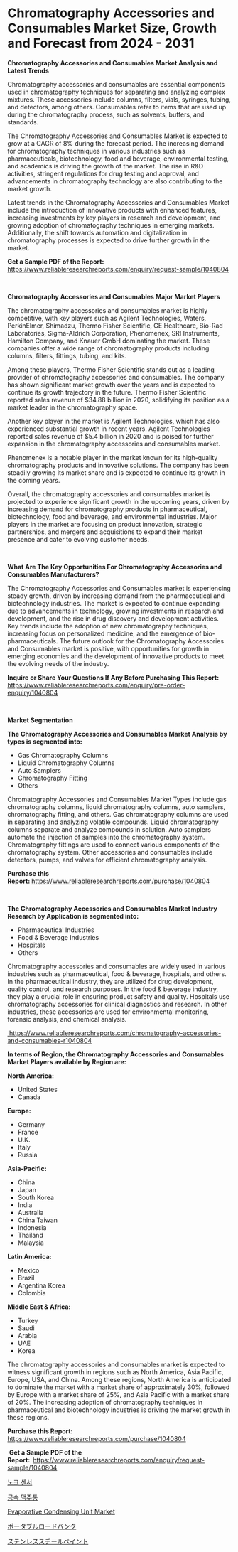 <p><h1>Chromatography Accessories and Consumables Market Size, Growth and Forecast from 2024 - 2031</h1></p><p><strong>Chromatography Accessories and Consumables Market Analysis and Latest Trends</strong></p>
<p><p>Chromatography accessories and consumables are essential components used in chromatography techniques for separating and analyzing complex mixtures. These accessories include columns, filters, vials, syringes, tubing, and detectors, among others. Consumables refer to items that are used up during the chromatography process, such as solvents, buffers, and standards.</p><p>The Chromatography Accessories and Consumables Market is expected to grow at a CAGR of 8% during the forecast period. The increasing demand for chromatography techniques in various industries such as pharmaceuticals, biotechnology, food and beverage, environmental testing, and academics is driving the growth of the market. The rise in R&D activities, stringent regulations for drug testing and approval, and advancements in chromatography technology are also contributing to the market growth.</p><p>Latest trends in the Chromatography Accessories and Consumables Market include the introduction of innovative products with enhanced features, increasing investments by key players in research and development, and growing adoption of chromatography techniques in emerging markets. Additionally, the shift towards automation and digitalization in chromatography processes is expected to drive further growth in the market.</p></p>
<p><strong>Get a Sample PDF of the Report:&nbsp;</strong> <a href="https://www.reliableresearchreports.com/enquiry/request-sample/1040804">https://www.reliableresearchreports.com/enquiry/request-sample/1040804</a></p>
<p>&nbsp;</p>
<p><strong>Chromatography Accessories and Consumables Major Market Players</strong></p>
<p><p>The chromatography accessories and consumables market is highly competitive, with key players such as Agilent Technologies, Waters, PerkinElmer, Shimadzu, Thermo Fisher Scientific, GE Healthcare, Bio-Rad Laboratories, Sigma-Aldrich Corporation, Phenomenex, SRI Instruments, Hamilton Company, and Knauer GmbH dominating the market. These companies offer a wide range of chromatography products including columns, filters, fittings, tubing, and kits.</p><p>Among these players, Thermo Fisher Scientific stands out as a leading provider of chromatography accessories and consumables. The company has shown significant market growth over the years and is expected to continue its growth trajectory in the future. Thermo Fisher Scientific reported sales revenue of $34.88 billion in 2020, solidifying its position as a market leader in the chromatography space.</p><p>Another key player in the market is Agilent Technologies, which has also experienced substantial growth in recent years. Agilent Technologies reported sales revenue of $5.4 billion in 2020 and is poised for further expansion in the chromatography accessories and consumables market.</p><p>Phenomenex is a notable player in the market known for its high-quality chromatography products and innovative solutions. The company has been steadily growing its market share and is expected to continue its growth in the coming years.</p><p>Overall, the chromatography accessories and consumables market is projected to experience significant growth in the upcoming years, driven by increasing demand for chromatography products in pharmaceutical, biotechnology, food and beverage, and environmental industries. Major players in the market are focusing on product innovation, strategic partnerships, and mergers and acquisitions to expand their market presence and cater to evolving customer needs.</p></p>
<p>&nbsp;</p>
<p><strong>What Are The Key Opportunities For Chromatography Accessories and Consumables Manufacturers?</strong></p>
<p><p>The Chromatography Accessories and Consumables market is experiencing steady growth, driven by increasing demand from the pharmaceutical and biotechnology industries. The market is expected to continue expanding due to advancements in technology, growing investments in research and development, and the rise in drug discovery and development activities. Key trends include the adoption of new chromatography techniques, increasing focus on personalized medicine, and the emergence of bio-pharmaceuticals. The future outlook for the Chromatography Accessories and Consumables market is positive, with opportunities for growth in emerging economies and the development of innovative products to meet the evolving needs of the industry.</p></p>
<p><strong>Inquire or Share Your Questions If Any Before Purchasing This Report:</strong> <a href="https://www.reliableresearchreports.com/enquiry/pre-order-enquiry/1040804">https://www.reliableresearchreports.com/enquiry/pre-order-enquiry/1040804</a></p>
<p>&nbsp;</p>
<p><strong>Market Segmentation</strong></p>
<p><strong>The Chromatography Accessories and Consumables Market Analysis by types is segmented into:</strong></p>
<p><ul><li>Gas Chromatography Columns</li><li>Liquid Chromatography Columns</li><li>Auto Samplers</li><li>Chromatography Fitting</li><li>Others</li></ul></p>
<p><p>Chromatography Accessories and Consumables Market Types include gas chromatography columns, liquid chromatography columns, auto samplers, chromatography fitting, and others. Gas chromatography columns are used in separating and analyzing volatile compounds. Liquid chromatography columns separate and analyze compounds in solution. Auto samplers automate the injection of samples into the chromatography system. Chromatography fittings are used to connect various components of the chromatography system. Other accessories and consumables include detectors, pumps, and valves for efficient chromatography analysis.</p></p>
<p><strong>Purchase this Report:&nbsp;</strong><a href="https://www.reliableresearchreports.com/purchase/1040804">https://www.reliableresearchreports.com/purchase/1040804</a></p>
<p>&nbsp;</p>
<p><strong>The Chromatography Accessories and Consumables Market Industry Research by Application is segmented into:</strong></p>
<p><ul><li>Pharmaceutical Industries</li><li>Food & Beverage Industries</li><li>Hospitals</li><li>Others</li></ul></p>
<p><p>Chromatography accessories and consumables are widely used in various industries such as pharmaceutical, food & beverage, hospitals, and others. In the pharmaceutical industry, they are utilized for drug development, quality control, and research purposes. In the food & beverage industry, they play a crucial role in ensuring product safety and quality. Hospitals use chromatography accessories for clinical diagnostics and research. In other industries, these accessories are used for environmental monitoring, forensic analysis, and chemical analysis.</p></p>
<p><a href="https://www.reliableresearchreports.com/chromatography-accessories-and-consumables-r1040804">&nbsp;https://www.reliableresearchreports.com/chromatography-accessories-and-consumables-r1040804</a></p>
<p><strong>In terms of Region, the Chromatography Accessories and Consumables Market Players available by Region are:</strong></p>
<p>
    <p> <strong> North America: </strong>
        <ul>
            <li>United States</li>
            <li>Canada</li>
        </ul>
        </p> 
    <p> <strong> Europe: </strong>
        <ul>
            <li>Germany</li>
            <li>France</li>
            <li>U.K.</li>
            <li>Italy</li>
            <li>Russia</li>
        </ul>
        </p> 
    <p> <strong> Asia-Pacific: </strong>
        <ul>
            <li>China</li>
            <li>Japan</li>
            <li>South Korea</li>
            <li>India</li>
            <li>Australia</li>
            <li>China Taiwan</li>
            <li>Indonesia</li>
            <li>Thailand</li>
            <li>Malaysia</li>
        </ul>
        </p> 
    <p> <strong> Latin America: </strong>
        <ul>
            <li>Mexico</li>
            <li>Brazil</li>
            <li>Argentina Korea</li>
            <li>Colombia</li>
        </ul>
        </p> 
    <p> <strong> Middle East & Africa: </strong>
        <ul>
            <li>Turkey</li>
            <li>Saudi</li>
            <li>Arabia</li>
            <li>UAE</li>
            <li>Korea</li>
        </ul>
    </p>
    </p>
<p><p>The chromatography accessories and consumables market is expected to witness significant growth in regions such as North America, Asia Pacific, Europe, USA, and China. Among these regions, North America is anticipated to dominate the market with a market share of approximately 30%, followed by Europe with a market share of 25%, and Asia Pacific with a market share of 20%. The increasing adoption of chromatography techniques in pharmaceutical and biotechnology industries is driving the market growth in these regions.</p></p>
<p><strong>Purchase this Report: </strong><a href="https://www.reliableresearchreports.com/purchase/1040804">https://www.reliableresearchreports.com/purchase/1040804</a></p>
<p>&nbsp;<strong>Get a Sample PDF of the Report:&nbsp;&nbsp;</strong><a href="https://www.reliableresearchreports.com/enquiry/request-sample/1040804">https://www.reliableresearchreports.com/enquiry/request-sample/1040804</a></p>
<p><strong></strong></p>
<p><p><a href="https://medium.com/@duculucescu2022/%EB%85%B8%ED%81%AC-%EC%84%BC%EC%84%9C-%EC%8B%9C%EC%9E%A5-%EA%B7%9C%EB%AA%A8-%EB%B0%8F-%EC%8B%9C%EC%9E%A5-%ED%8A%B8%EB%A0%8C%EB%93%9C-%EC%99%84%EB%B2%BD%ED%95%9C-%EC%82%B0%EC%97%85-%EA%B0%9C%EC%9A%94-2024%EB%85%84%EB%B6%80%ED%84%B0-2031%EB%85%84%EA%B9%8C%EC%A7%80-5d1e6c98f2d5">노크 센서</a></p><p><a href="https://github.com/TimmyMann6767/Market-Research-Report-List-1/blob/main/845421924742.md">금속 맥주통</a></p><p><a href="https://github.com/Airanohannonzb68e5pb53oc1/Market-Research-Report-List-2/blob/main/evaporative-condensing-unit-market.md">Evaporative Condensing Unit Market</a></p><p><a href="https://github.com/EmoryYundt1935/Market-Research-Report-List-1/blob/main/421629726737.md">ポータブルロードバンク</a></p><p><a href="https://medium.com/@nairn_boy/%E3%82%B9%E3%83%86%E3%83%B3%E3%83%AC%E3%82%B9%E9%8B%BC%E5%A1%97%E6%96%99%E5%B8%82%E5%A0%B4%E3%81%AE%E8%A6%8B%E9%80%9A%E3%81%97-%E5%B8%82%E5%A0%B4%E5%8B%95%E5%90%91-%E6%88%90%E9%95%B7-2024%E5%B9%B4%E3%81%8B%E3%82%892031%E5%B9%B4%E3%81%BE%E3%81%A7%E3%81%AE%E4%BA%88%E6%B8%AC-45efb1326814">ステンレススチールペイント</a></p></p>